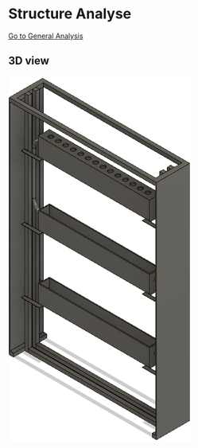 # Structure Analyse
[Go to General Analysis](../../analysis#structure)


## 3D view

![Network topology](../../img/analysis/structure/1.png)
